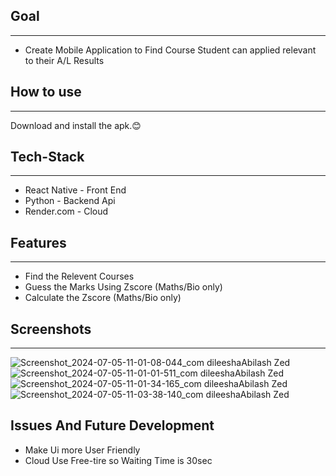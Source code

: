 ## Goal 
---
- Create Mobile Application to  Find Course Student can applied relevant to their A/L Results
## How to use
---
Download and install the apk.😊
## Tech-Stack
---

- React Native - Front End
- Python - Backend Api 
- Render.com - Cloud 
## Features 
---

- Find the Relevent Courses
- Guess the Marks Using Zscore (Maths/Bio only)
- Calculate the Zscore (Maths/Bio only)

## Screenshots
---
![Screenshot_2024-07-05-11-01-08-044_com dileeshaAbilash Zed](https://github.com/Dileesha-abilash/Z_score_React_Native/assets/94125793/d7067eb3-5af2-47b0-bc5d-40a6f8d60056)
![Screenshot_2024-07-05-11-01-01-511_com dileeshaAbilash Zed](https://github.com/Dileesha-abilash/Z_score_React_Native/assets/94125793/64cb2abb-fa2f-4daa-9030-837e0f870061)
![Screenshot_2024-07-05-11-01-34-165_com dileeshaAbilash Zed](https://github.com/Dileesha-abilash/Z_score_React_Native/assets/94125793/859b64ba-157a-42a3-89aa-4590d1b4b706)
![Screenshot_2024-07-05-11-03-38-140_com dileeshaAbilash Zed](https://github.com/Dileesha-abilash/Z_score_React_Native/assets/94125793/3ad8d852-cdfd-4bbc-93d3-19aa236abaa2)

## Issues And Future Development
- Make Ui more User Friendly
- Cloud Use Free-tire so Waiting Time is 30sec
